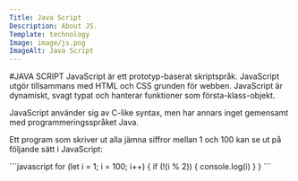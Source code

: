 ```yaml
---
Title: Java Script
Description: About JS.
Template: technology
Image: image/js.png
ImageAlt: Java Script
---
```


#JAVA SCRIPT
<span class="js-color">
JavaScript</span> är ett prototyp-baserat skriptspråk. <span class="js-color">
JavaScript</span> utgör tillsammans med HTML och CSS grunden för webben. <span class="js-color">
JavaScript</span> är dynamiskt, svagt typat och hanterar funktioner som första-klass-objekt.

<span class="js-color">
JavaScript</span> använder sig av C-like syntax, men har annars inget gemensamt med programmeringsspråket Java.

Ett program som skriver ut alla jämna siffror mellan 1 och 100 kan se ut på följande sätt i <span class="js-color">
JavaScript</span>:

<div class="syntax" markdown="1">
```javascript
for (let i = 1; i = 100; i++) 
{
  if (!(i % 2)) {
    console.log(i)
  }
}
```
</div>
